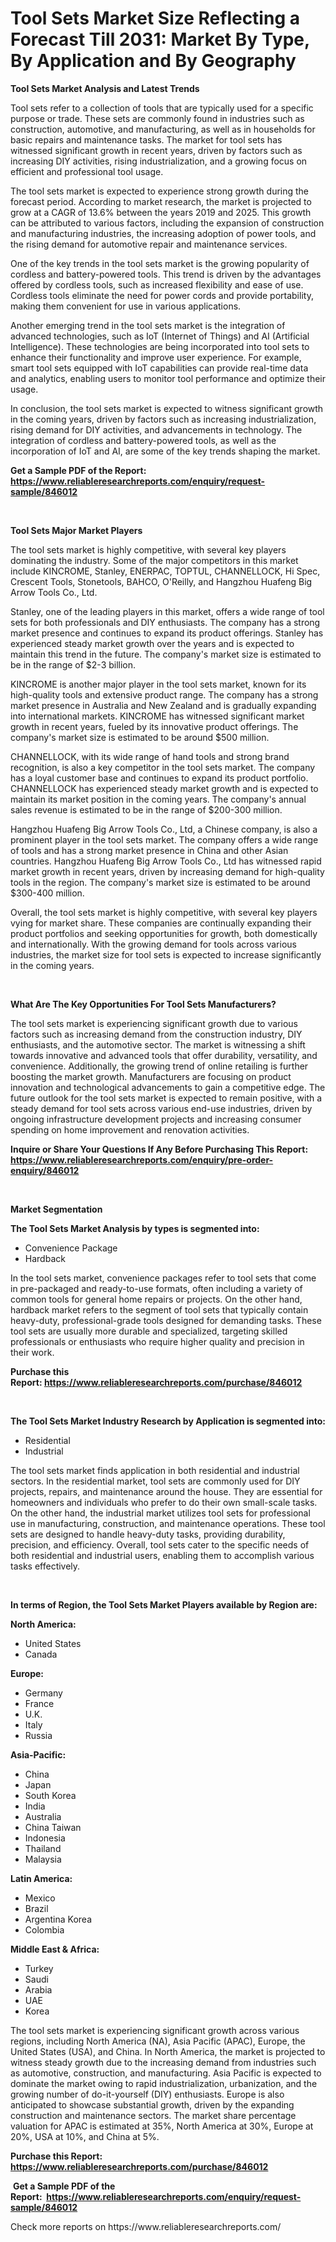 <p><h1>Tool Sets Market Size Reflecting a Forecast Till 2031: Market By Type, By Application and By Geography</h1></p><p><strong>Tool Sets Market Analysis and Latest Trends</strong></p>
<p><p>Tool sets refer to a collection of tools that are typically used for a specific purpose or trade. These sets are commonly found in industries such as construction, automotive, and manufacturing, as well as in households for basic repairs and maintenance tasks. The market for tool sets has witnessed significant growth in recent years, driven by factors such as increasing DIY activities, rising industrialization, and a growing focus on efficient and professional tool usage.</p><p>The tool sets market is expected to experience strong growth during the forecast period. According to market research, the market is projected to grow at a CAGR of 13.6% between the years 2019 and 2025. This growth can be attributed to various factors, including the expansion of construction and manufacturing industries, the increasing adoption of power tools, and the rising demand for automotive repair and maintenance services.</p><p>One of the key trends in the tool sets market is the growing popularity of cordless and battery-powered tools. This trend is driven by the advantages offered by cordless tools, such as increased flexibility and ease of use. Cordless tools eliminate the need for power cords and provide portability, making them convenient for use in various applications.</p><p>Another emerging trend in the tool sets market is the integration of advanced technologies, such as IoT (Internet of Things) and AI (Artificial Intelligence). These technologies are being incorporated into tool sets to enhance their functionality and improve user experience. For example, smart tool sets equipped with IoT capabilities can provide real-time data and analytics, enabling users to monitor tool performance and optimize their usage.</p><p>In conclusion, the tool sets market is expected to witness significant growth in the coming years, driven by factors such as increasing industrialization, rising demand for DIY activities, and advancements in technology. The integration of cordless and battery-powered tools, as well as the incorporation of IoT and AI, are some of the key trends shaping the market.</p></p>
<p><strong>Get a Sample PDF of the Report:&nbsp; <a href="https://www.reliableresearchreports.com/enquiry/request-sample/846012">https://www.reliableresearchreports.com/enquiry/request-sample/846012</a></strong></p>
<p>&nbsp;</p>
<p><strong>Tool Sets Major Market Players</strong></p>
<p><p>The tool sets market is highly competitive, with several key players dominating the industry. Some of the major competitors in this market include KINCROME, Stanley, ENERPAC, TOPTUL, CHANNELLOCK, Hi Spec, Crescent Tools, Stonetools, BAHCO, O'Reilly, and Hangzhou Huafeng Big Arrow Tools Co., Ltd. </p><p>Stanley, one of the leading players in this market, offers a wide range of tool sets for both professionals and DIY enthusiasts. The company has a strong market presence and continues to expand its product offerings. Stanley has experienced steady market growth over the years and is expected to maintain this trend in the future. The company's market size is estimated to be in the range of $2-3 billion.</p><p>KINCROME is another major player in the tool sets market, known for its high-quality tools and extensive product range. The company has a strong market presence in Australia and New Zealand and is gradually expanding into international markets. KINCROME has witnessed significant market growth in recent years, fueled by its innovative product offerings. The company's market size is estimated to be around $500 million.</p><p>CHANNELLOCK, with its wide range of hand tools and strong brand recognition, is also a key competitor in the tool sets market. The company has a loyal customer base and continues to expand its product portfolio. CHANNELLOCK has experienced steady market growth and is expected to maintain its market position in the coming years. The company's annual sales revenue is estimated to be in the range of $200-300 million.</p><p>Hangzhou Huafeng Big Arrow Tools Co., Ltd, a Chinese company, is also a prominent player in the tool sets market. The company offers a wide range of tools and has a strong market presence in China and other Asian countries. Hangzhou Huafeng Big Arrow Tools Co., Ltd has witnessed rapid market growth in recent years, driven by increasing demand for high-quality tools in the region. The company's market size is estimated to be around $300-400 million.</p><p>Overall, the tool sets market is highly competitive, with several key players vying for market share. These companies are continually expanding their product portfolios and seeking opportunities for growth, both domestically and internationally. With the growing demand for tools across various industries, the market size for tool sets is expected to increase significantly in the coming years.</p></p>
<p>&nbsp;</p>
<p><strong>What Are The Key Opportunities For Tool Sets Manufacturers?</strong></p>
<p><p>The tool sets market is experiencing significant growth due to various factors such as increasing demand from the construction industry, DIY enthusiasts, and the automotive sector. The market is witnessing a shift towards innovative and advanced tools that offer durability, versatility, and convenience. Additionally, the growing trend of online retailing is further boosting the market growth. Manufacturers are focusing on product innovation and technological advancements to gain a competitive edge. The future outlook for the tool sets market is expected to remain positive, with a steady demand for tool sets across various end-use industries, driven by ongoing infrastructure development projects and increasing consumer spending on home improvement and renovation activities.</p></p>
<p><strong>Inquire or Share Your Questions If Any Before Purchasing This Report: <a href="https://www.reliableresearchreports.com/enquiry/pre-order-enquiry/846012">https://www.reliableresearchreports.com/enquiry/pre-order-enquiry/846012</a></strong></p>
<p>&nbsp;</p>
<p><strong>Market Segmentation</strong></p>
<p><strong>The Tool Sets Market Analysis by types is segmented into:</strong></p>
<p><ul><li>Convenience Package</li><li>Hardback</li></ul></p>
<p><p>In the tool sets market, convenience packages refer to tool sets that come in pre-packaged and ready-to-use formats, often including a variety of common tools for general home repairs or projects. On the other hand, hardback market refers to the segment of tool sets that typically contain heavy-duty, professional-grade tools designed for demanding tasks. These tool sets are usually more durable and specialized, targeting skilled professionals or enthusiasts who require higher quality and precision in their work.</p></p>
<p><strong>Purchase this Report:&nbsp;<a href="https://www.reliableresearchreports.com/purchase/846012">https://www.reliableresearchreports.com/purchase/846012</a></strong></p>
<p>&nbsp;</p>
<p><strong>The Tool Sets Market Industry Research by Application is segmented into:</strong></p>
<p><ul><li>Residential</li><li>Industrial</li></ul></p>
<p><p>The tool sets market finds application in both residential and industrial sectors. In the residential market, tool sets are commonly used for DIY projects, repairs, and maintenance around the house. They are essential for homeowners and individuals who prefer to do their own small-scale tasks. On the other hand, the industrial market utilizes tool sets for professional use in manufacturing, construction, and maintenance operations. These tool sets are designed to handle heavy-duty tasks, providing durability, precision, and efficiency. Overall, tool sets cater to the specific needs of both residential and industrial users, enabling them to accomplish various tasks effectively.</p></p>
<p>&nbsp;</p>
<p><strong>In terms of Region, the Tool Sets Market Players available by Region are:</strong></p>
<p>
    <p> <strong> North America: </strong>
        <ul>
            <li>United States</li>
            <li>Canada</li>
        </ul>
        </p> 
    <p> <strong> Europe: </strong>
        <ul>
            <li>Germany</li>
            <li>France</li>
            <li>U.K.</li>
            <li>Italy</li>
            <li>Russia</li>
        </ul>
        </p> 
    <p> <strong> Asia-Pacific: </strong>
        <ul>
            <li>China</li>
            <li>Japan</li>
            <li>South Korea</li>
            <li>India</li>
            <li>Australia</li>
            <li>China Taiwan</li>
            <li>Indonesia</li>
            <li>Thailand</li>
            <li>Malaysia</li>
        </ul>
        </p> 
    <p> <strong> Latin America: </strong>
        <ul>
            <li>Mexico</li>
            <li>Brazil</li>
            <li>Argentina Korea</li>
            <li>Colombia</li>
        </ul>
        </p> 
    <p> <strong> Middle East & Africa: </strong>
        <ul>
            <li>Turkey</li>
            <li>Saudi</li>
            <li>Arabia</li>
            <li>UAE</li>
            <li>Korea</li>
        </ul>
    </p>
    </p>
<p><p>The tool sets market is experiencing significant growth across various regions, including North America (NA), Asia Pacific (APAC), Europe, the United States (USA), and China. In North America, the market is projected to witness steady growth due to the increasing demand from industries such as automotive, construction, and manufacturing. Asia Pacific is expected to dominate the market owing to rapid industrialization, urbanization, and the growing number of do-it-yourself (DIY) enthusiasts. Europe is also anticipated to showcase substantial growth, driven by the expanding construction and maintenance sectors. The market share percentage valuation for APAC is estimated at 35%, North America at 30%, Europe at 20%, USA at 10%, and China at 5%.</p></p>
<p><strong>Purchase this Report: <a href="https://www.reliableresearchreports.com/purchase/846012">https://www.reliableresearchreports.com/purchase/846012</a></strong></p>
<p>&nbsp;<strong>Get a Sample PDF of the Report:&nbsp;&nbsp;<a href="https://www.reliableresearchreports.com/enquiry/request-sample/846012">https://www.reliableresearchreports.com/enquiry/request-sample/846012</a></strong></p>
<p><strong></strong></p>
<p>Check more reports on https://www.reliableresearchreports.com/</p>